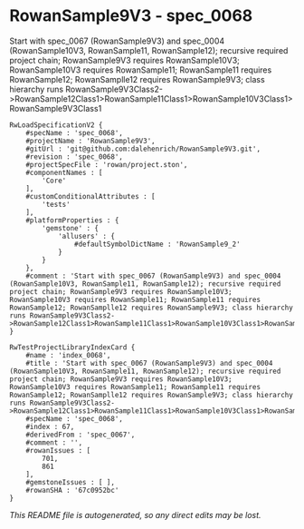 # RowanSample9V3 - spec_0068
Start with spec_0067 (RowanSample9V3) and spec_0004 (RowanSample10V3, RowanSample11, RowanSample12); recursive required project chain; RowanSample9V3 requires RowanSample10V3; RowanSample10V3 requires RowanSample11; RowanSample11 requires RowanSample12; RowanSamplle12 requires RowanSample9V3; class hierarchy runs RowanSample9V3Class2->RowanSample12Class1>RowanSample11Class1>RowanSample10V3Class1>RowanSample9V3Class1
```
RwLoadSpecificationV2 {
	#specName : 'spec_0068',
	#projectName : 'RowanSample9V3',
	#gitUrl : 'git@github.com:dalehenrich/RowanSample9V3.git',
	#revision : 'spec_0068',
	#projectSpecFile : 'rowan/project.ston',
	#componentNames : [
		'Core'
	],
	#customConditionalAttributes : [
		'tests'
	],
	#platformProperties : {
		'gemstone' : {
			'allusers' : {
				#defaultSymbolDictName : 'RowanSample9_2'
			}
		}
	},
	#comment : 'Start with spec_0067 (RowanSample9V3) and spec_0004 (RowanSample10V3, RowanSample11, RowanSample12); recursive required project chain; RowanSample9V3 requires RowanSample10V3; RowanSample10V3 requires RowanSample11; RowanSample11 requires RowanSample12; RowanSamplle12 requires RowanSample9V3; class hierarchy runs RowanSample9V3Class2->RowanSample12Class1>RowanSample11Class1>RowanSample10V3Class1>RowanSample9V3Class1'
}

RwTestProjectLibraryIndexCard {
	#name : 'index_0068',
	#title : 'Start with spec_0067 (RowanSample9V3) and spec_0004 (RowanSample10V3, RowanSample11, RowanSample12); recursive required project chain; RowanSample9V3 requires RowanSample10V3; RowanSample10V3 requires RowanSample11; RowanSample11 requires RowanSample12; RowanSamplle12 requires RowanSample9V3; class hierarchy runs RowanSample9V3Class2->RowanSample12Class1>RowanSample11Class1>RowanSample10V3Class1>RowanSample9V3Class1',
	#specName : 'spec_0068',
	#index : 67,
	#derivedFrom : 'spec_0067',
	#comment : '',
	#rowanIssues : [
		701,
		861
	],
	#gemstoneIssues : [ ],
	#rowanSHA : '67c0952bc'
}
```

*This README file is autogenerated, so any direct edits may be lost.*
